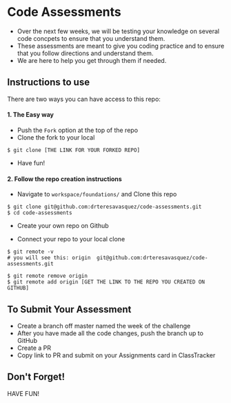 # Code Assessments

- Over the next few weeks, we will be testing your knowledge on several code concpets to ensure that you understand them. 
- These assessments are meant to give you coding practice and to ensure that you follow directions and understand them.
- We are here to help you get through them if needed.

## Instructions to use

There are two ways you can have access to this repo:
#### 1. The Easy way 
- Push the `Fork` option at the top of the repo
- Clone the fork to your local
```
$ git clone [THE LINK FOR YOUR FORKED REPO]
```
- Have fun!

#### 2. Follow the repo creation instructions
- Navigate to `workspace/foundations/` and Clone this repo
```
$ git clone git@github.com:drteresavasquez/code-assessments.git
$ cd code-assessments
```

- Create your own repo on Github

- Connect your repo to your local clone
```
$ git remote -v 
# you will see this: origin  git@github.com:drteresavasquez/code-assessments.git

$ git remote remove origin
$ git remote add origin [GET THE LINK TO THE REPO YOU CREATED ON GITHUB]
```

## To Submit Your Assessment
- Create a branch off master named the week of the challenge
- After you have made all the code changes, push the branch up to GitHub
- Create a PR
- Copy link to PR and submit on your Assignments card in ClassTracker

## Don't Forget!

HAVE FUN!
